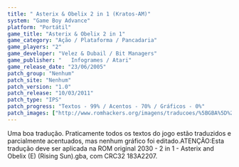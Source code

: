 ```yaml
---
title: " Asterix & Obelix 2 in 1 (Kratos-AM)"
system: "Game Boy Advance"
platform: "Portátil"
game_title: "Asterix & Obelix 2 in 1"
game_category: "Ação / Plataforma / Pancadaria"
game_players: "2"
game_developer: "Velez & Dubail / Bit Managers"
game_publisher: "	Infogrames / Atari"
game_release_date: "23/06/2005"
patch_group: "Nenhum"
patch_site: "Nenhum"
patch_version: "1.0"
patch_release: "10/03/2011"
patch_type: "IPS"
patch_progress: "Textos - 99% / Acentos - 70% / Gráficos - 0%"
patch_images: ["http://www.romhackers.org/imagens/traducoes/%5BGBA%5D%20Asterix%20&%20Obelix%202%20in%201%20-%20Kratos-AM%20-%201.png","http://www.romhackers.org/imagens/traducoes/%5BGBA%5D%20Asterix%20&%20Obelix%202%20in%201%20-%20Kratos-AM%20-%202.png","http://www.romhackers.org/imagens/traducoes/%5BGBA%5D%20Asterix%20&%20Obelix%202%20in%201%20-%20Kratos-AM%20-%203.png"]
---
```

Uma boa tradução. Praticamente todos os textos do jogo estão traduzidos e parcialmente acentuados, mas nenhum gráfico foi editado.ATENÇÃO:Esta tradução deve ser aplicada na ROM original 2030 - 2 in 1 - Asterix and Obelix (E) (Rising Sun).gba, com CRC32 183A2207.